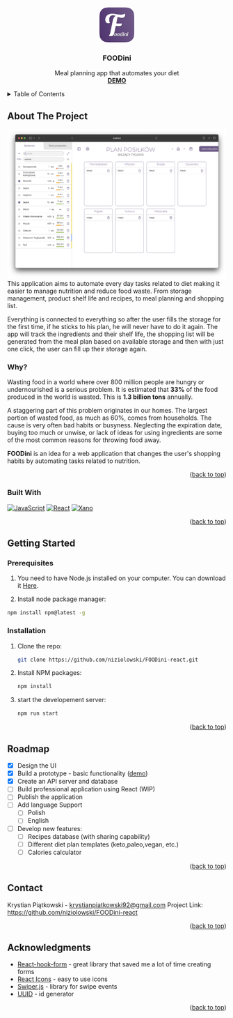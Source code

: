 <!-- Improved compatibility of back to top link: See: https://github.com/othneildrew/Best-README-Template/pull/73 -->

<a name="readme-top"></a>

<!--
*** Thanks for checking out the Best-README-Template. If you have a suggestion
*** that would make this better, please fork the repo and create a pull request
*** or simply open an issue with the tag "enhancement".
*** Don't forget to give the project a star!
*** Thanks again! Now go create something AMAZING! :D
-->

<!-- PROJECT SHIELDS -->
<!--
*** I'm using markdown "reference style" links for readability.
*** Reference links are enclosed in brackets [ ] instead of parentheses ( ).
*** See the bottom of this document for the declaration of the reference variables
*** for contributors-url, forks-url, etc. This is an optional, concise syntax you may use.
*** https://www.markdownguide.org/basic-syntax/#reference-style-links
-->

<!-- PROJECT LOGO -->
<br />
<div align="center">
  <a href="https://foodini-react.netlify.app">
    <img src="images/icon.png" alt="Logo" width="80" height="80">
  </a>

  <h3 align="center">FOODini</h3>

  <p align="center">
    Meal planning app that automates your diet
    <br />
    <a href="https://foodini-react.netlify.app"><strong>DEMO</strong></a>
  </p>
</div>

<!-- TABLE OF CONTENTS -->
<details>
  <summary>Table of Contents</summary>
  <ol>
    <li>
      <a href="#about-the-project">About The Project</a>
      <ul>
        <li><a href="#built-with">Built With</a></li>
      </ul>
    </li>
    <li>
      <a href="#getting-started">Getting Started</a>
      <ul>
        <li><a href="#prerequisites">Prerequisites</a></li>
        <li><a href="#installation">Installation</a></li>
      </ul>
    </li>
	<li><a href="#roadmap">Roadmap</a></li>
	<li><a href="#contact">Contact</a></li>
    <li><a href="#acknowledgments">Acknowledgments</a></li>
  </ol>
</details>

<!-- ABOUT THE PROJECT -->

## About The Project

[![Product Name Screen Shot][product-screenshot]](https://foodini-react.netlify.app)
This application aims to automate every day tasks related to diet making it easier to manage nutrition and reduce food waste. From storage management, product shelf life and recipes, to meal planning and shopping list.

Everything is connected to everything so after the user fills the storage for the first time, if he sticks to his plan, he will never have to do it again. The app will track the ingredients and their shelf life, the shopping list will be generated from the meal plan based on available storage and then with just one click, the user can fill up their storage again.

### Why?

Wasting food in a world where over 800 million people are hungry or undernourished is a serious problem. It is estimated that **33%** of the food produced in the world is wasted. This is **1.3 billion tons** annually.

A staggering part of this problem originates in our homes. The largest portion of wasted food, as much as 60%, comes from households. The cause is very often bad habits or busyness. Neglecting the expiration date, buying too much or unwise, or lack of ideas for using ingredients are some of the most common reasons for throwing food away.

**FOODini** is an idea for a web application that changes the user's shopping habits by automating tasks related to nutrition.

<p align="right">(<a href="#readme-top">back to top</a>)</p>

### Built With

[![JavaScript][]][javascript-url] [![React][react.js]][react-url] [![Xano][]][xano-url]

<p align="right">(<a href="#readme-top">back to top</a>)</p>

<!-- GETTING STARTED -->

## Getting Started

### Prerequisites

1. You need to have Node.js installed on your computer. You can download it [Here](https://nodejs.org/ "Here").

2. Install node package manager:

```sh
npm install npm@latest -g
```

### Installation

1. Clone the repo:
   ```sh
   git clone https://github.com/niziolowski/FOODini-react.git
   ```
2. Install NPM packages:
   ```sh
   npm install
   ```
3. start the developement server:
   ```js
   npm run start
   ```

<p align="right">(<a href="#readme-top">back to top</a>)</p>

<!-- ROADMAP -->

## Roadmap

- [x] Design the UI
- [x] Build a prototype - basic functionality ([demo](http://foodini-dev.netlify.app))
- [x] Create an API server and database
- [ ] Build professional application using React (WIP)
- [ ] Publish the application
- [ ] Add language Support
  - [ ] Polish
  - [ ] English
- [ ] Develop new features:
  - [ ] Recipes database (with sharing capability)
  - [ ] Different diet plan templates (keto,paleo,vegan, etc.)
  - [ ] Calories calculator

<p align="right">(<a href="#readme-top">back to top</a>)</p>

<!-- CONTACT -->

## Contact

Krystian Piątkowski - krystianpiatkowski92@gmail.com
Project Link: https://github.com/niziolowski/FOODini-react

<p align="right">(<a href="#readme-top">back to top</a>)</p>

<!-- ACKNOWLEDGMENTS -->

## Acknowledgments

- [React-hook-form](https://react-hook-form.com/) - great library that saved me a lot of time creating forms
- [React Icons](https://react-icons.github.io/react-icons/search) - easy to use icons
- [Swiper.js](https://swiperjs.com/react) - library for swipe events
- [UUID](https://www.uuidgenerator.net/) - id generator

<p align="right">(<a href="#readme-top">back to top</a>)</p>

<!-- MARKDOWN LINKS & IMAGES -->
<!-- https://www.markdownguide.org/basic-syntax/#reference-style-links -->

[contributors-shield]: https://img.shields.io/github/contributors/othneildrew/Best-README-Template.svg?style=for-the-badge
[contributors-url]: https://github.com/othneildrew/Best-README-Template/graphs/contributors
[forks-shield]: https://img.shields.io/github/forks/othneildrew/Best-README-Template.svg?style=for-the-badge
[forks-url]: https://github.com/othneildrew/Best-README-Template/network/members
[stars-shield]: https://img.shields.io/github/stars/othneildrew/Best-README-Template.svg?style=for-the-badge
[stars-url]: https://github.com/othneildrew/Best-README-Template/stargazers
[issues-shield]: https://img.shields.io/github/issues/othneildrew/Best-README-Template.svg?style=for-the-badge
[issues-url]: https://github.com/othneildrew/Best-README-Template/issues
[license-shield]: https://img.shields.io/github/license/othneildrew/Best-README-Template.svg?style=for-the-badge
[license-url]: https://github.com/othneildrew/Best-README-Template/blob/master/LICENSE.txt
[linkedin-shield]: https://img.shields.io/badge/-LinkedIn-black.svg?style=for-the-badge&logo=linkedin&colorB=555
[linkedin-url]: https://linkedin.com/in/othneildrew
[product-screenshot]: images/screenshot.png
[javascript]: https://img.shields.io/badge/JavaScript-000000?style=for-the-badge&logo=javascript&logoColor=yellow
[javascript-url]: https://www.javascript.com/
[xano]: https://img.shields.io/badge/Xano.com-000000?style=for-the-badge&logo=xano.com&logoColor=yellow
[xano-url]: https://www.xano.com/
[next.js]: https://img.shields.io/badge/next.js-000000?style=for-the-badge&logo=nextdotjs&logoColor=white
[next-url]: https://nextjs.org/
[react.js]: https://img.shields.io/badge/React-20232A?style=for-the-badge&logo=react&logoColor=61DAFB
[react-url]: https://reactjs.org/
[vue.js]: https://img.shields.io/badge/Vue.js-35495E?style=for-the-badge&logo=vuedotjs&logoColor=4FC08D
[vue-url]: https://vuejs.org/
[angular.io]: https://img.shields.io/badge/Angular-DD0031?style=for-the-badge&logo=angular&logoColor=white
[angular-url]: https://angular.io/
[svelte.dev]: https://img.shields.io/badge/Svelte-4A4A55?style=for-the-badge&logo=svelte&logoColor=FF3E00
[svelte-url]: https://svelte.dev/
[laravel.com]: https://img.shields.io/badge/Laravel-FF2D20?style=for-the-badge&logo=laravel&logoColor=white
[laravel-url]: https://laravel.com
[bootstrap.com]: https://img.shields.io/badge/Bootstrap-563D7C?style=for-the-badge&logo=bootstrap&logoColor=white
[bootstrap-url]: https://getbootstrap.com
[jquery.com]: https://img.shields.io/badge/jQuery-0769AD?style=for-the-badge&logo=jquery&logoColor=white
[jquery-url]: https://jquery.com
